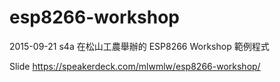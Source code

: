 # esp8266-workshop
2015-09-21 s4a 在松山工農舉辦的 ESP8266 Workshop 範例程式

Slide https://speakerdeck.com/mlwmlw/esp8266-workshop/
